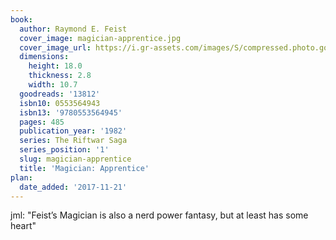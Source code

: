 ```yaml
---
book:
  author: Raymond E. Feist
  cover_image: magician-apprentice.jpg
  cover_image_url: https://i.gr-assets.com/images/S/compressed.photo.goodreads.com/books/1408317983l/13812._SY160_.jpg
  dimensions:
    height: 18.0
    thickness: 2.8
    width: 10.7
  goodreads: '13812'
  isbn10: 0553564943
  isbn13: '9780553564945'
  pages: 485
  publication_year: '1982'
  series: The Riftwar Saga
  series_position: '1'
  slug: magician-apprentice
  title: 'Magician: Apprentice'
plan:
  date_added: '2017-11-21'
---
```


jml: "Feist’s Magician is also a nerd power fantasy, but at least has some heart"
